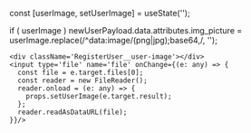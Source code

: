 const [userImage, setUserImage] = useState('');

if ( userImage ) newUserPayload.data.attributes.img_picture = userImage.replace(/^data:image\/(png|jpg);base64,/, '');

```
<div className='RegisterUser__user-image'></div>
<input type='file' name='file' onChange={(e: any) => {
  const file = e.target.files[0];
  const reader = new FileReader();
  reader.onload = (e: any) => {
    props.setUserImage(e.target.result);
  };
  reader.readAsDataURL(file);
}}/>
```